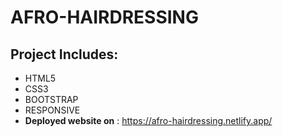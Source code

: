 # AFRO-HAIRDRESSING

## Project Includes:
- HTML5
- CSS3
- BOOTSTRAP
- RESPONSIVE
- **Deployed website on**  : https://afro-hairdressing.netlify.app/
